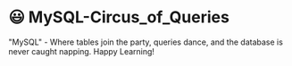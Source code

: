 # 😃 MySQL-Circus_of_Queries
"MySQL" - Where tables join the party, queries dance, and the database is never caught napping. Happy Learning!
